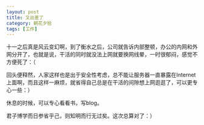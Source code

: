 ```yaml
---
layout: post
title: 又出差了
category: 朝花夕拾
tags: [工作]
---
```

十一之后真是风云变幻啊，到了衡水之后，公司就告诉内部整顿，办公的内网和外网分开了，也就是说，干活的同时就没法上网就要换网线晕，一时很郁闷，感觉不方便死了：（

回头便释然，人家这样也是出于安全性考虑，总不能让服务器一直暴露在Internet上面啊，而且这样一麻烦，就省得自己总是在干活的间隙想上网逛逛了，可以更专心一些：）

休息的时候，可以专心看看书，写blog。

君子博学而日参省乎己，则知明而行无过矣。这次总算对了：）